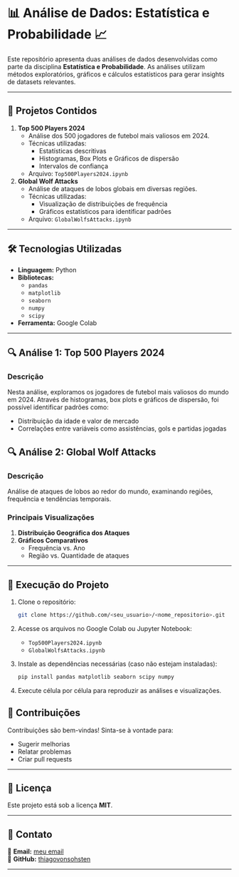 # 📊 Análise de Dados: Estatística e Probabilidade 📈  
Este repositório apresenta duas análises de dados desenvolvidas como parte da disciplina **Estatística e Probabilidade**. As análises utilizam métodos exploratórios, gráficos e cálculos estatísticos para gerar insights de datasets relevantes.  

---

## **📂 Projetos Contidos**  
1. **Top 500 Players 2024**  
   - Análise dos 500 jogadores de futebol mais valiosos em 2024.
   - Técnicas utilizadas:  
     - Estatísticas descritivas  
     - Histogramas, Box Plots e Gráficos de dispersão  
     - Intervalos de confiança  
   - Arquivo: `Top500Players2024.ipynb`  
2. **Global Wolf Attacks**  
   - Análise de ataques de lobos globais em diversas regiões.  
   - Técnicas utilizadas:  
     - Visualização de distribuições de frequência  
     - Gráficos estatísticos para identificar padrões  
   - Arquivo: `GlobalWolfsAttacks.ipynb`  

---

## **🛠️ Tecnologias Utilizadas**  
- **Linguagem:** Python  
- **Bibliotecas:**  
  - `pandas`  
  - `matplotlib`  
  - `seaborn`  
  - `numpy`  
  - `scipy`  
- **Ferramenta:** Google Colab  

---

## **🔍 Análise 1: Top 500 Players 2024**  
### **Descrição**  
Nesta análise, exploramos os jogadores de futebol mais valiosos do mundo em 2024. Através de histogramas, box plots e gráficos de dispersão, foi possível identificar padrões como:  
- Distribuição da idade e valor de mercado  
- Correlações entre variáveis como assistências, gols e partidas jogadas  

## **🔍 Análise 2: Global Wolf Attacks**  
### **Descrição**  
Análise de ataques de lobos ao redor do mundo, examinando regiões, frequência e tendências temporais.  

### **Principais Visualizações**  
1. **Distribuição Geográfica dos Ataques**  
2. **Gráficos Comparativos**  
   - Frequência vs. Ano  
   - Região vs. Quantidade de ataques  

---

## **🚀 Execução do Projeto**  
1. Clone o repositório:  
   ```bash
   git clone https://github.com/<seu_usuario>/<nome_repositorio>.git
   ```  
2. Acesse os arquivos no Google Colab ou Jupyter Notebook:  
   - `Top500Players2024.ipynb`  
   - `GlobalWolfsAttacks.ipynb`  

3. Instale as dependências necessárias (caso não estejam instaladas):  
   ```bash
   pip install pandas matplotlib seaborn scipy numpy
   ```  

4. Execute célula por célula para reproduzir as análises e visualizações.  



## **🧾 Contribuições**  
Contribuições são bem-vindas! Sinta-se à vontade para:  
- Sugerir melhorias  
- Relatar problemas  
- Criar pull requests  

---

## **📄 Licença**  
Este projeto está sob a licença **MIT**.  

---

## **👤 Contato**  
📧 **Email:** [meu email](thiagolvs10@gmail.com)  
🐙 **GitHub:** [thiagovonsohsten](https://github.com/thiagovonsohsten)  

---
